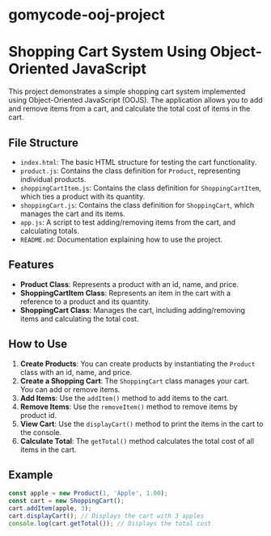 # gomycode-ooj-project
# Shopping Cart System Using Object-Oriented JavaScript

This project demonstrates a simple shopping cart system implemented using Object-Oriented JavaScript (OOJS). The application allows you to add and remove items from a cart, and calculate the total cost of items in the cart.

## File Structure

- `index.html`: The basic HTML structure for testing the cart functionality.
- `product.js`: Contains the class definition for `Product`, representing individual products.
- `shoppingCartItem.js`: Contains the class definition for `ShoppingCartItem`, which ties a product with its quantity.
- `shoppingCart.js`: Contains the class definition for `ShoppingCart`, which manages the cart and its items.
- `app.js`: A script to test adding/removing items from the cart, and calculating totals.
- `README.md`: Documentation explaining how to use the project.

## Features

- **Product Class**: Represents a product with an id, name, and price.
- **ShoppingCartItem Class**: Represents an item in the cart with a reference to a product and its quantity.
- **ShoppingCart Class**: Manages the cart, including adding/removing items and calculating the total cost.

## How to Use

1. **Create Products**: You can create products by instantiating the `Product` class with an id, name, and price.
2. **Create a Shopping Cart**: The `ShoppingCart` class manages your cart. You can add or remove items.
3. **Add Items**: Use the `addItem()` method to add items to the cart.
4. **Remove Items**: Use the `removeItem()` method to remove items by product id.
5. **View Cart**: Use the `displayCart()` method to print the items in the cart to the console.
6. **Calculate Total**: The `getTotal()` method calculates the total cost of all items in the cart.

## Example

```javascript
const apple = new Product(1, 'Apple', 1.00);
const cart = new ShoppingCart();
cart.addItem(apple, 3);
cart.displayCart(); // Displays the cart with 3 apples
console.log(cart.getTotal()); // Displays the total cost
